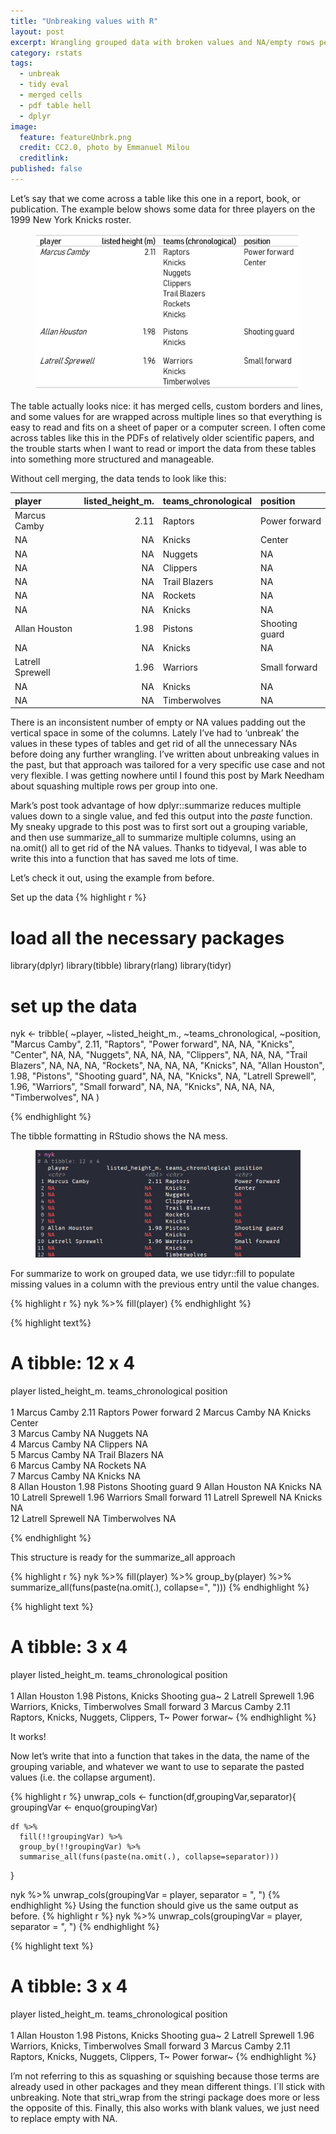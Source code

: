 ```yaml
---
title: "Unbreaking values with R"
layout: post
excerpt: Wrangling grouped data with broken values and NA/empty rows per variable per group. 
category: rstats
tags:
  - unbreak
  - tidy eval
  - merged cells
  - pdf table hell
  - dplyr
image:
  feature: featureUnbrk.png
  credit: CC2.0, photo by Emmanuel Milou
  creditlink: 
published: false
---
```


Let’s say that we come across a table like this one in a report, book, or publication. The example below shows some data for three players on the 1999 New York Knicks roster.

<figure>
    <a href="/images/knicks.png"><img src="/images/knicks.png"></a>
        <figcaption></figcaption>
</figure>

The table actually looks nice: it has merged cells, custom borders and lines, and some values for are wrapped across multiple lines so that everything is easy to read and fits on a sheet of paper or a computer screen. I often come across tables like this in the PDFs of relatively older scientific papers, and the trouble starts when I want to read or import the data from these tables into something more structured and manageable.

 Without cell merging, the data tends to look like this:
 
|player           | listed_height_m.|teams_chronological |position       |
|:----------------|----------------:|:-------------------|:--------------|
|Marcus Camby     |             2.11|Raptors             |Power forward  |
|NA               |               NA|Knicks              |Center         |
|NA               |               NA|Nuggets             |NA             |
|NA               |               NA|Clippers            |NA             |
|NA               |               NA|Trail Blazers       |NA             |
|NA               |               NA|Rockets             |NA             |
|NA               |               NA|Knicks              |NA             |
|Allan Houston    |             1.98|Pistons             |Shooting guard |
|NA               |               NA|Knicks              |NA             |
|Latrell Sprewell |             1.96|Warriors            |Small forward  |
|NA               |               NA|Knicks              |NA             |
|NA               |               NA|Timberwolves        |NA             |

There is an inconsistent number of empty or NA values padding out the vertical space in some of the columns. Lately I’ve had to ‘unbreak’ the values in these types of tables and get rid of all the unnecessary NAs before doing any further wrangling. I’ve written about unbreaking values in the past, but that approach was tailored for a very specific use case and not very flexible. I was getting nowhere until I found this post by Mark Needham about squashing multiple rows per group into one. 

Mark’s post took advantage of how dplyr::summarize reduces multiple values down to a single value, and fed this output into the _paste_ function. My sneaky upgrade to this post was to first sort out a grouping variable, and then use summarize_all to summarize multiple columns, using an na.omit() all to get rid of the NA values. Thanks to tidyeval, I was able to write this into a function that has saved me lots of time. 

Let’s check it out, using the example from before.

Set up the data
{% highlight r %}
# load all the necessary packages
library(dplyr)
library(tibble)
library(rlang)
library(tidyr)
# set up the data
nyk <- tribble(
                                          ~player, ~listed_height_m., ~teams_chronological,           ~position,
                                   "Marcus Camby",               2.11,              "Raptors",  "Power forward",
                                               NA,                 NA,               "Knicks",         "Center",
                                               NA,                 NA,              "Nuggets",               NA,
                                               NA,                 NA,             "Clippers",               NA,
                                               NA,                 NA,        "Trail Blazers",               NA,
                                               NA,                 NA,              "Rockets",               NA,
                                               NA,                 NA,               "Knicks",               NA,
                                  "Allan Houston",               1.98,              "Pistons", "Shooting guard",
                                               NA,                 NA,               "Knicks",               NA,
                               "Latrell Sprewell",               1.96,             "Warriors",  "Small forward",
                                               NA,                 NA,               "Knicks",               NA,
                                               NA,                 NA,         "Timberwolves",               NA
                               )

{% endhighlight %}

The tibble formatting in RStudio shows the NA mess. 

<figure>
    <a href="/images/knickstibb.png"><img src="/images/knickstibb.png"></a>
        <figcaption></figcaption>
</figure>

For summarize to work on grouped data, we use tidyr::fill to populate missing values in a column with the previous entry until the value changes.

{% highlight r %}
nyk %>% fill(player)
{% endhighlight %}

{% highlight text%}
# A tibble: 12 x 4
   player           listed_height_m. teams_chronological position      
   <chr>                       <dbl> <chr>               <chr>         
 1 Marcus Camby                 2.11 Raptors             Power forward 
 2 Marcus Camby                NA    Knicks              Center        
 3 Marcus Camby                NA    Nuggets             NA            
 4 Marcus Camby                NA    Clippers            NA            
 5 Marcus Camby                NA    Trail Blazers       NA            
 6 Marcus Camby                NA    Rockets             NA            
 7 Marcus Camby                NA    Knicks              NA            
 8 Allan Houston                1.98 Pistons             Shooting guard
 9 Allan Houston               NA    Knicks              NA            
10 Latrell Sprewell             1.96 Warriors            Small forward 
11 Latrell Sprewell            NA    Knicks              NA            
12 Latrell Sprewell            NA    Timberwolves        NA            

{% endhighlight %}

This structure is ready for the summarize_all approach

{% highlight r %}
nyk %>% fill(player) %>% 
        group_by(player) %>% 
        summarize_all(funs(paste(na.omit(.), collapse=", ")))
{% endhighlight %}

{% highlight text %}
# A tibble: 3 x 4
  player           listed_height_m. teams_chronological                    position     
  <chr>            <chr>            <chr>                                  <chr>        
1 Allan Houston    1.98             Pistons, Knicks                        Shooting gua~
2 Latrell Sprewell 1.96             Warriors, Knicks, Timberwolves         Small forward
3 Marcus Camby     2.11             Raptors, Knicks, Nuggets, Clippers, T~ Power forwar~
{% endhighlight %}

It works!

Now let’s write that into a function that takes in the data, the name of the grouping variable, and whatever we want to use to separate the pasted values (i.e. the collapse argument).

{% highlight r %}
unwrap_cols <- function(df,groupingVar,separator){
    groupingVar <- enquo(groupingVar)
      
    df %>% 
      fill(!!groupingVar) %>% 
      group_by(!!groupingVar) %>% 
      summarise_all(funs(paste(na.omit(.), collapse=separator)))
  }  

nyk %>% unwrap_cols(groupingVar = player, separator = ", ")
{% endhighlight %}
Using the function should give us the same output as before.
{% highlight r %}
nyk %>% unwrap_cols(groupingVar = player, separator = ", ")
{% endhighlight %}

{% highlight text %}
# A tibble: 3 x 4
  player           listed_height_m. teams_chronological                    position     
  <chr>            <chr>            <chr>                                  <chr>        
1 Allan Houston    1.98             Pistons, Knicks                        Shooting gua~
2 Latrell Sprewell 1.96             Warriors, Knicks, Timberwolves         Small forward
3 Marcus Camby     2.11             Raptors, Knicks, Nuggets, Clippers, T~ Power forwar~
{% endhighlight %}


I’m not referring to this as squashing or squishing because those terms are already used in other packages and they mean different things. I´ll stick with unbreaking. Note that stri_wrap from the stringi package does more or less the opposite of this. Finally, this also works with blank values, we just need to replace empty with NA. 


